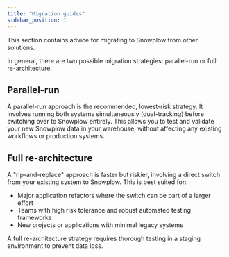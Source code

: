 ```yaml
---
title: "Migration guides"
sidebar_position: 1
---
```


This section contains advice for migrating to Snowplow from other solutions.

In general, there are two possible migration strategies: parallel-run or full re-architecture.

## Parallel-run

A parallel-run approach is the recommended, lowest-risk strategy. It involves running both systems simultaneously (dual-tracking) before switching over to Snowplow entirely. This allows you to test and validate your new Snowplow data in your warehouse, without affecting any existing workflows or production systems.

## Full re-architecture

A "rip-and-replace" approach is faster but riskier, involving a direct switch from your existing system to Snowplow. This is best suited for:

* Major application refactors where the switch can be part of a larger effort
* Teams with high risk tolerance and robust automated testing frameworks
* New projects or applications with minimal legacy systems

A full re-architecture strategy requires thorough testing in a staging environment to prevent data loss.
